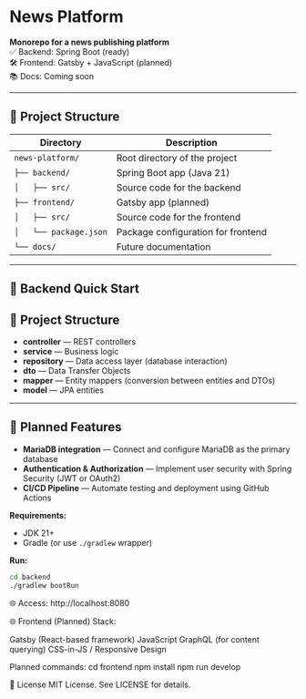 # News Platform

**Monorepo for a news publishing platform**  
✅ Backend: Spring Boot (ready)  
🛠 Frontend: Gatsby + JavaScript (planned)  
📚 Docs: Coming soon

---

## 📂 Project Structure

| Directory              | Description                        |
|------------------------|------------------------------------|
| `news-platform/`       | Root directory of the project      |
| `├── backend/`         | Spring Boot app (Java 21)          |
| `│   ├── src/`         | Source code for the backend        |
| `├── frontend/`        | Gatsby app (planned)               |
| `│   ├── src/`         | Source code for the frontend       |
| `│   └── package.json` | Package configuration for frontend |
| `└── docs/`            | Future documentation               |


---

## 🚀 Backend Quick Start

## 📂 Project Structure

- **controller** — REST controllers
- **service** — Business logic
- **repository** — Data access layer (database interaction)
- **dto** — Data Transfer Objects
- **mapper** — Entity mappers (conversion between entities and DTOs)
- **model** — JPA entities

---

## 📌 Planned Features

- **MariaDB integration** — Connect and configure MariaDB as the primary database
- **Authentication & Authorization** — Implement user security with Spring Security (JWT or OAuth2)
- **CI/CD Pipeline** — Automate testing and deployment using GitHub Actions

**Requirements:**
- JDK 21+
- Gradle (or use `./gradlew` wrapper)

**Run:**
```bash
cd backend
./gradlew bootRun
```
🌐 Access: http://localhost:8080

🌐 Frontend (Planned)
Stack:

Gatsby (React-based framework)
JavaScript
GraphQL (for content querying)
CSS-in-JS / Responsive Design

Planned commands:
cd frontend
npm install
npm run develop

📜 License
MIT License. See LICENSE for details.


